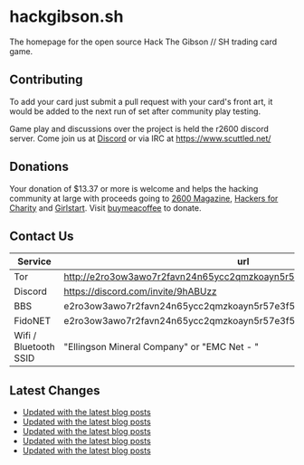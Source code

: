 # hackgibson.sh
The homepage for the open source Hack The Gibson // SH trading card game.


## Contributing

To add your card just submit a pull request with your card's front art, it would be added to the next run of set after community play testing.

Game play and discussions over the project is held the r2600 discord server. Come join us at [Discord](https://discord.com/invite/9hABUzz) or via IRC at https://www.scuttled.net/


## Donations

Your donation of $13.37 or more is welcome and helps the hacking community at large with proceeds going to [2600 Magazine](https://2600.com/), [Hackers for Charity](https://hackersforcharity.org) and [Girlstart](https://girlstart.org).  Visit [buymeacoffee](https://www.buymeacoffee.com/hackgibson.sh) to donate.


## Contact Us

Service | url
-|-
Tor | http://e2ro3ow3awo7r2favn24n65ycc2qmzkoayn5r57e3f56nvjwdcgg32ad.onion
Discord | https://discord.com/invite/9hABUzz
BBS | e2ro3ow3awo7r2favn24n65ycc2qmzkoayn5r57e3f56nvjwdcgg32ad.onion:23
FidoNET | e2ro3ow3awo7r2favn24n65ycc2qmzkoayn5r57e3f56nvjwdcgg32ad.onion:24554
Wifi / Bluetooth SSID | "Ellingson Mineral Company" or "EMC Net - <fidonet address>"

## Latest Changes
<!-- BLOG-POST-LIST:START -->
- [Updated with the latest blog posts](https://github.com/DFW2600/hackgibson.sh/commit/5fcd8cf20b2825dbdba8ab30ba73e7e5b9f6d4d3)
- [Updated with the latest blog posts](https://github.com/DFW2600/hackgibson.sh/commit/b382a6d2ed286c70bb34b403469097d0f7295952)
- [Updated with the latest blog posts](https://github.com/DFW2600/hackgibson.sh/commit/2a03fc4ea57bb55c2f5c03810f64c639bf11c0c2)
- [Updated with the latest blog posts](https://github.com/DFW2600/hackgibson.sh/commit/540856e862997707e2b3f64e22dc8eb90a3dd398)
- [Updated with the latest blog posts](https://github.com/DFW2600/hackgibson.sh/commit/79e7cafdddf64810c2fd348b143f2f3c8d9514c3)
<!-- BLOG-POST-LIST:END -->
